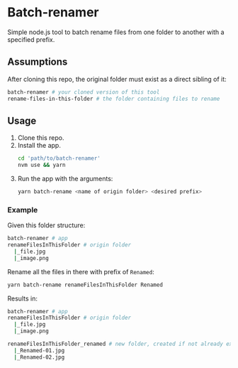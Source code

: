 # Batch-renamer

Simple node.js tool to batch rename files from one folder to another with a specified prefix.

## Assumptions

After cloning this repo, the original folder must exist as a direct sibling of it:

```bash
batch-renamer # your cloned version of this tool
rename-files-in-this-folder # the folder containing files to rename
```

## Usage

1. Clone this repo.
1. Install the app.
   ```bash
   cd 'path/to/batch-renamer'
   nvm use && yarn
   ```
1. Run the app with the arguments:
   ```bash
   yarn batch-rename <name of origin folder> <desired prefix>
   ```

### Example

Given this folder structure:

```bash
batch-renamer # app
renameFilesInThisFolder # origin folder
  |_file.jpg
  |_image.png
```

Rename all the files in there with prefix of `Renamed`:

```bash
yarn batch-rename renameFilesInThisFolder Renamed
```

Results in:

```bash
batch-renamer # app
renameFilesInThisFolder # origin folder
  |_file.jpg
  |_image.png

renameFilesInThisFolder_renamed # new folder, created if not already existing
  |_Renamed-01.jpg
  |_Renamed-02.jpg
```
